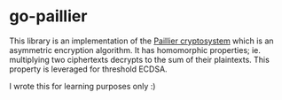 # go-paillier

This library is an implementation of the [Paillier cryptosystem](https://en.wikipedia.org/wiki/Paillier_cryptosystem) which is an asymmetric encryption algorithm. It has homomorphic properties; ie. multiplying two ciphertexts decrypts to the sum of their plaintexts. This property is leveraged for threshold ECDSA.

I wrote this for learning purposes only :)